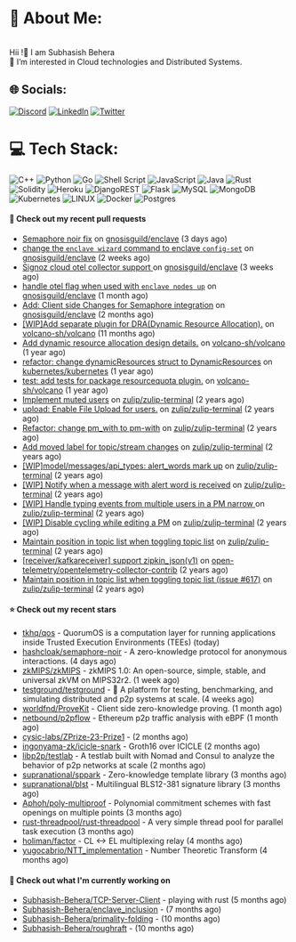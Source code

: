# 💫 About Me:
<br>Hii !🤝 I am Subhasish Behera<br>🌱 I’m interested in Cloud technologies and Distributed Systems. <br>


## 🌐 Socials:
[![Discord](https://img.shields.io/badge/Discord-%237289DA.svg?logo=discord&logoColor=white)](https://discord.gg/kenny_007_) [![LinkedIn](https://img.shields.io/badge/LinkedIn-%230077B5.svg?logo=linkedin&logoColor=white)](https://www.linkedin.com/in/subhasish-b-605654224/) [![Twitter](https://img.shields.io/badge/Twitter-%231DA1F2.svg?logo=Twitter&logoColor=white)](https://twitter.com/thouartround) 

# 💻 Tech Stack:
![C++](https://img.shields.io/badge/c++-%2300599C.svg?style=for-the-badge&logo=c%2B%2B&logoColor=white) ![Python](https://img.shields.io/badge/python-3670A0?style=for-the-badge&logo=python&logoColor=ffdd54) ![Go](https://img.shields.io/badge/go-%2300ADD8.svg?style=for-the-badge&logo=go&logoColor=white) ![Shell Script](https://img.shields.io/badge/shell_script-%23121011.svg?style=for-the-badge&logo=gnu-bash&logoColor=white) ![JavaScript](https://img.shields.io/badge/javascript-%23323330.svg?style=for-the-badge&logo=javascript&logoColor=%23F7DF1E) ![Java](https://img.shields.io/badge/java-%23ED8B00.svg?style=for-the-badge&logo=java&logoColor=white) ![Rust](https://img.shields.io/badge/rust-%23000000.svg?style=for-the-badge&logo=rust&logoColor=white) ![Solidity](https://img.shields.io/badge/Solidity-%23363636.svg?style=for-the-badge&logo=solidity&logoColor=white)  ![Heroku](https://img.shields.io/badge/heroku-%23430098.svg?style=for-the-badge&logo=heroku&logoColor=white) ![DjangoREST](https://img.shields.io/badge/DJANGO-REST-ff1709?style=for-the-badge&logo=django&logoColor=white&color=ff1709&labelColor=gray) ![Flask](https://img.shields.io/badge/flask-%23000.svg?style=for-the-badge&logo=flask&logoColor=white) ![MySQL](https://img.shields.io/badge/mysql-%2300f.svg?style=for-the-badge&logo=mysql&logoColor=white) ![MongoDB](https://img.shields.io/badge/MongoDB-%234ea94b.svg?style=for-the-badge&logo=mongodb&logoColor=white) ![Kubernetes](https://img.shields.io/badge/kubernetes-%23326ce5.svg?style=for-the-badge&logo=kubernetes&logoColor=white) ![LINUX](https://img.shields.io/badge/Linux-FCC624?style=for-the-badge&logo=linux&logoColor=black) ![Docker](https://img.shields.io/badge/docker-%230db7ed.svg?style=for-the-badge&logo=docker&logoColor=white) ![Postgres](https://img.shields.io/badge/postgres-%23316192.svg?style=for-the-badge&logo=postgresql&logoColor=white) 

#### 🔨 Check out my recent pull requests

- [Semaphore noir fix](https://github.com/gnosisguild/enclave/pull/556) on [gnosisguild/enclave](https://github.com/gnosisguild/enclave) (3 days ago)
- [change the `enclave wizard` command to enclave `config-set`](https://github.com/gnosisguild/enclave/pull/491) on [gnosisguild/enclave](https://github.com/gnosisguild/enclave) (2 weeks ago)
- [ Signoz cloud otel collector support ](https://github.com/gnosisguild/enclave/pull/463) on [gnosisguild/enclave](https://github.com/gnosisguild/enclave) (3 weeks ago)
- [handle otel flag when used with `enclave nodes up`](https://github.com/gnosisguild/enclave/pull/457) on [gnosisguild/enclave](https://github.com/gnosisguild/enclave) (1 month ago)
- [Add: Client side Changes for Semaphore integration](https://github.com/gnosisguild/enclave/pull/375) on [gnosisguild/enclave](https://github.com/gnosisguild/enclave) (2 months ago)
- [[WIP]Add separate plugin for DRA(Dynamic Resource Allocation).](https://github.com/volcano-sh/volcano/pull/3577) on [volcano-sh/volcano](https://github.com/volcano-sh/volcano) (11 months ago)
- [Add dynamic resource allocation design details.](https://github.com/volcano-sh/volcano/pull/3487) on [volcano-sh/volcano](https://github.com/volcano-sh/volcano) (1 year ago)
- [refactor: change dynamicResources struct to DynamicResources](https://github.com/kubernetes/kubernetes/pull/124269) on [kubernetes/kubernetes](https://github.com/kubernetes/kubernetes) (1 year ago)
- [test: add tests for package resourcequota plugin.](https://github.com/volcano-sh/volcano/pull/3320) on [volcano-sh/volcano](https://github.com/volcano-sh/volcano) (1 year ago)
- [Implement muted users](https://github.com/zulip/zulip-terminal/pull/1425) on [zulip/zulip-terminal](https://github.com/zulip/zulip-terminal) (2 years ago)
- [upload: Enable File Upload for users.](https://github.com/zulip/zulip-terminal/pull/1414) on [zulip/zulip-terminal](https://github.com/zulip/zulip-terminal) (2 years ago)
- [Refactor: change pm_with to pm-with](https://github.com/zulip/zulip-terminal/pull/1352) on [zulip/zulip-terminal](https://github.com/zulip/zulip-terminal) (2 years ago)
- [Add moved label for topic/stream changes](https://github.com/zulip/zulip-terminal/pull/1331) on [zulip/zulip-terminal](https://github.com/zulip/zulip-terminal) (2 years ago)
- [[WIP]model/messages/api_types: alert_words mark up](https://github.com/zulip/zulip-terminal/pull/1314) on [zulip/zulip-terminal](https://github.com/zulip/zulip-terminal) (2 years ago)
- [[WIP] Notify when a message with alert word is received](https://github.com/zulip/zulip-terminal/pull/1301) on [zulip/zulip-terminal](https://github.com/zulip/zulip-terminal) (2 years ago)
- [[WIP] Handle typing events from multiple users in a PM narrow ](https://github.com/zulip/zulip-terminal/pull/1291) on [zulip/zulip-terminal](https://github.com/zulip/zulip-terminal) (2 years ago)
- [[WIP] Disable cycling while editing a PM](https://github.com/zulip/zulip-terminal/pull/1280) on [zulip/zulip-terminal](https://github.com/zulip/zulip-terminal) (2 years ago)
- [Maintain position in topic list when toggling topic list](https://github.com/zulip/zulip-terminal/pull/1277) on [zulip/zulip-terminal](https://github.com/zulip/zulip-terminal) (2 years ago)
- [[receiver/kafkareceiver] support zipkin_json(v1)](https://github.com/open-telemetry/opentelemetry-collector-contrib/pull/17186) on [open-telemetry/opentelemetry-collector-contrib](https://github.com/open-telemetry/opentelemetry-collector-contrib) (2 years ago)
- [Maintain position in topic list when toggling topic list (issue #617)](https://github.com/zulip/zulip-terminal/pull/1275) on [zulip/zulip-terminal](https://github.com/zulip/zulip-terminal) (2 years ago)

#### ⭐ Check out my recent stars

- [tkhq/qos](https://github.com/tkhq/qos) - QuorumOS is a computation layer for running applications inside Trusted Execution Environments (TEEs) (today)
- [hashcloak/semaphore-noir](https://github.com/hashcloak/semaphore-noir) - A zero-knowledge protocol for anonymous interactions. (4 days ago)
- [zkMIPS/zkMIPS](https://github.com/zkMIPS/zkMIPS) - zkMIPS 1.0: An open-source, simple, stable, and universal zkVM on MIPS32r2.   (1 week ago)
- [testground/testground](https://github.com/testground/testground) - 🧪 A platform for testing, benchmarking, and simulating distributed and p2p systems at scale. (4 weeks ago)
- [worldfnd/ProveKit](https://github.com/worldfnd/ProveKit) - Client side zero-knowledge proving. (1 month ago)
- [netbound/p2pflow](https://github.com/netbound/p2pflow) - Ethereum p2p traffic analysis with eBPF (1 month ago)
- [cysic-labs/ZPrize-23-Prize1](https://github.com/cysic-labs/ZPrize-23-Prize1) -  (2 months ago)
- [ingonyama-zk/icicle-snark](https://github.com/ingonyama-zk/icicle-snark) - Groth16 over ICICLE (2 months ago)
- [libp2p/testlab](https://github.com/libp2p/testlab) - A testlab built with Nomad and Consul to analyze the behavior of p2p networks at scale (2 months ago)
- [supranational/sppark](https://github.com/supranational/sppark) - Zero-knowledge template library (3 months ago)
- [supranational/blst](https://github.com/supranational/blst) - Multilingual BLS12-381 signature library (3 months ago)
- [Aphoh/poly-multiproof](https://github.com/Aphoh/poly-multiproof) - Polynomial commitment schemes with fast openings on multiple points (3 months ago)
- [rust-threadpool/rust-threadpool](https://github.com/rust-threadpool/rust-threadpool) - A very simple thread pool for parallel task execution (3 months ago)
- [holiman/factor](https://github.com/holiman/factor) - CL &lt;-&gt; EL multiplexing relay (4 months ago)
- [yugocabrio/NTT_implementation](https://github.com/yugocabrio/NTT_implementation) - Number Theoretic Transform (4 months ago)

#### 👷 Check out what I'm currently working on

- [Subhasish-Behera/TCP-Server-Client](https://github.com/Subhasish-Behera/TCP-Server-Client) - playing with rust (5 months ago)
- [Subhasish-Behera/enclave_inclusion](https://github.com/Subhasish-Behera/enclave_inclusion) -  (7 months ago)
- [Subhasish-Behera/primality-folding](https://github.com/Subhasish-Behera/primality-folding) -  (10 months ago)
- [Subhasish-Behera/roughraft](https://github.com/Subhasish-Behera/roughraft) -  (10 months ago)

